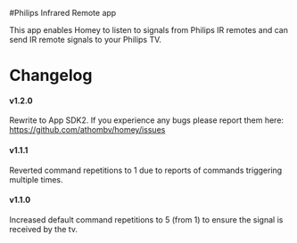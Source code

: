 #Philips Infrared Remote app

This app enables Homey to listen to signals from Philips IR remotes and can send IR remote signals to your Philips TV.

# Changelog

#### v1.2.0
Rewrite to App SDK2.
If you experience any bugs please report them here: https://github.com/athombv/homey/issues

#### v1.1.1
Reverted command repetitions to 1 due to reports of commands triggering multiple times.

#### v1.1.0
Increased default command repetitions to 5 (from 1) to ensure the signal is received by the tv.
